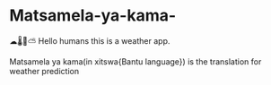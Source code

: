 # Matsamela-ya-kama-
☁🌡💨⛅ Hello humans this is a weather app.

Matsamela ya kama(in xitswa{Bantu language}) is the translation for weather prediction
